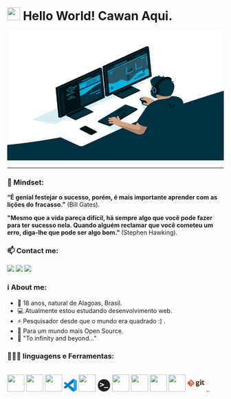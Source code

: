 
<h1><img src="https://raw.githubusercontent.com/kaueMarques/kaueMarques/master/hi.gif" width="30px" height="30px"> Hello World! Cawan Aqui.</h1>

<div align="center">
  <img
    src="code.gif" 
    alt="coding" height="300px" width="700px"/>
	<hr>
</div>
<div>
    <h3 align="left">🧠 Mindset:</h3>
    <p><strong>“É genial festejar o sucesso, porém, é mais importante aprender com as lições do fracasso.”</strong>  (Bill Gates).</p>
    <p><strong>"Mesmo que a vida pareça difícil, há sempre algo que você pode fazer para ter sucesso nela. Quando alguém reclamar que você cometeu um erro, diga-lhe que pode ser algo bom." </strong>(Stephen Hawking).</p>
    <h3>📫 Contact me:</h3>
	    <a href="https://www.instagram.com/clecio_cawan/" target="_blank"><img src="https://img.shields.io/badge/-Instagram-%23E4405F?style=for-the-badge&logo=instagram&logoColor=white" target="_blank"></a>
	    <a href = "mailto:cleciocawandev@gmail.com"><img src="https://img.shields.io/badge/Gmail-D14836?style=for-the-badge&logo=gmail&logoColor=white" target="_blank"></a>
	    <a href="https://www.linkedin.com/in/clecio-cawan-3b5a5625b/" target="_blank"><img src="https://img.shields.io/badge/-LinkedIn-%230077B5?style=for-the-badge&logo=linkedin&logoColor=white" target="_blank"></a>
        
</div>

<h3>ℹ️ About me:</h3>

<div>
	<ul>
		<li> 👤 18 anos, natural de Alagoas, Brasil.</li>
		<li> 💻 Atualmente estou estudando desenvolvimento web.</li>
		<li> ⚡ Pesquisador desde que o mundo era quadrado :) .</li>
		<li> 🐧 Para um mundo mais Open Source.</li>
		<li> 🚀 "To infinity and beyond..."</li>
	</ul>
</div>
  
<h3>👨🏽‍💻 linguagens e Ferramentas:</h3>
<br>

<div>
    <img src="https://cdn.jsdelivr.net/gh/devicons/devicon/icons/html5/html5-original.svg" width="40" height="40"/>
    <img src="https://cdn.jsdelivr.net/gh/devicons/devicon/icons/css3/css3-original.svg" width="40" height="40"/>
    <img src="https://cdn.jsdelivr.net/gh/devicons/devicon/icons/javascript/javascript-original.svg" width="40" height="40"/>
    <img height="30" src="https://raw.githubusercontent.com/github/explore/80688e429a7d4ef2fca1e82350fe8e3517d3494d/topics/visual-studio-code/visual-studio-code.png">
    <img src="https://cdn.jsdelivr.net/gh/devicons/devicon/icons/postgresql/postgresql-plain-wordmark.svg" width="40" height="40" />
    <img height="30" src="https://raw.githubusercontent.com/github/explore/80688e429a7d4ef2fca1e82350fe8e3517d3494d/topics/terminal/terminal.png">
    <img src="https://cdn.jsdelivr.net/gh/devicons/devicon/icons/linux/linux-original.svg" width="40" height="40"/>
    <img src="https://cdn.jsdelivr.net/gh/devicons/devicon/icons/canva/canva-original.svg" width="40" height="40"/>
    <img src="https://cdn.jsdelivr.net/gh/devicons/devicon/icons/figma/figma-original.svg" width="40" height="40"/>
    <img src="https://cdn.jsdelivr.net/gh/devicons/devicon/icons/gimp/gimp-original.svg" width="40" height="40"/>
    <img width="40" height="40" src="https://raw.githubusercontent.com/github/explore/80688e429a7d4ef2fca1e82350fe8e3517d3494d/topics/git/git.png">
..
</div>
